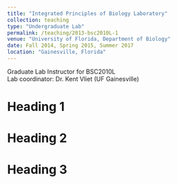 ```yaml
---
title: "Integrated Principles of Biology Laboratory"
collection: teaching
type: "Undergraduate Lab"
permalink: /teaching/2013-bsc2010L-1
venue: "University of Florida, Department of Biology"
date: Fall 2014, Spring 2015, Summer 2017   
location: "Gainesville, Florida"
---
```


Graduate Lab Instructor for BSC2010L  	        
Lab coordinator: Dr. Kent Vliet (UF Gainesville)

Heading 1
======

Heading 2
======

Heading 3
======

